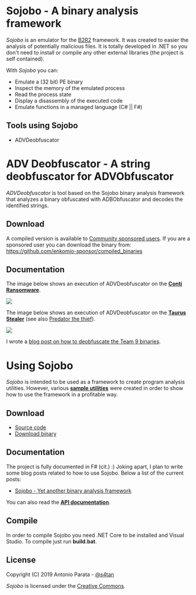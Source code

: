 # Sojobo - A binary analysis framework

_Sojobo_ is an emulator for the <a href="https://b2r2.org/" target="_blank">B2R2</a> framework. It was created to easier the analysis of potentially malicious files. It is totally developed in .NET so you don't need to install or compile any other external libraries (the project is self contained).

With _Sojobo_ you can:
* Emulate a (32 bit) PE binary
* Inspect the memory of the emulated process
* Read the process state
* Display a disassembly of the executed code
* Emulate functions in a managed language (C# || F#)

## Tools using Sojobo
- ADVDeobfuscator

# ADV Deobfuscator - A string deobfuscator for ADVObfuscator

_ADVDeobfuscator_ is tool based on the Sojobo binary analysis framework that analyzes a binary obfuscated with ADBObfuscator and decodes the identified strings.

## Download

A compiled version is available to <a href="https://github.com/sponsors/enkomio">Community sponsored users</a>. If you are a sponsored user you can download the binary from: <a href="https://github.com/enkomio-sponsor/compiled_binaries">https://github.com/enkomio-sponsor/compiled_binaries</a>

## Documentation
The image below shows an execution of ADVDeobfuscator on the <a href="https://www.carbonblack.com/blog/tau-threat-discovery-conti-ransomware/"><b>Conti Ransomware</b></a>.

<img src="https://github.com/enkomio/Sojobo/blob/master/Images/ADVDeobfuscator_Conti.gif">

The image below shows an execution of ADVDeobfuscator on the <a href="https://www.zscaler.com/blogs/security-research/taurus-new-stealer-town/"><b>Taurus Stealer</b></a> (see also <a href="https://fumik0.com/2019/12/25/lets-play-again-with-predator-the-thief/">Predator the thief</a>).

<img src="https://github.com/enkomio/Sojobo/blob/master/Images/ADVDeobfuscator_taurus.gif">

I wrote a <a href="http://antonioparata.blogspot.com/2020/06/deobfuscating-c-advobfuscator-with.html">blog post on how to deobfuscate the Team 9 binaries</a>.

# Using Sojobo

_Sojobo_ is intended to be used as a framework to create program analysis utilities. However, various <a href="https://github.com/enkomio/Sojobo/tree/master/Src/Examples"><strong>sample utilities</strong></a> were created in order to show how to use the framework in a profitable way. 

## Download

 - [Source code][1]
 - [Download binary][2]

## Documentation
The project is fully documented in F# (cit.) :) Joking apart, I plan to write some blog posts related to how to use Sojobo. Below a list of the current posts:

 - <a href="https://antonioparata.blogspot.com/2019/05/sojobo-yet-another-binary-analysis.html">Sojobo - Yet another binary analysis framework</a>
 
You can also read the <strong><a href="https://github.com/enkomio/Sojobo/blob/master/DOCUMENTATION.md">API documentation</a></strong>.

## Compile

In order to compile Sojobo you need .NET Core to be installed and Visual Studio. To compile just run **build.bat**.

## License

Copyright (C) 2019 Antonio Parata - <a href="https://twitter.com/s4tan">@s4tan</a>

_Sojobo_ is licensed under the [Creative Commons](LICENSE.md).

  [1]: https://github.com/enkomio/sojobo/tree/master/Src
  [2]: https://github.com/enkomio/sojobo/releases/latest
